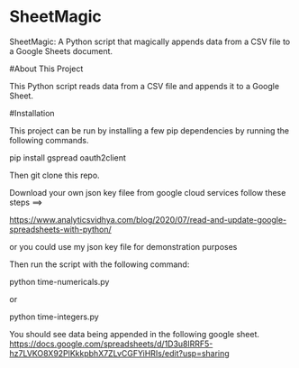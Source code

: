 # SheetMagic
SheetMagic: A Python script that magically appends data from a CSV file to a Google Sheets document.


#About This Project

This Python script reads data from a CSV file and appends it to a Google Sheet.


#Installation

This project can be run by installing a few pip dependencies by running the following commands.

pip install gspread oauth2client

Then git clone this repo.

Download your own json key filee from google cloud services follow these steps ==> 

https://www.analyticsvidhya.com/blog/2020/07/read-and-update-google-spreadsheets-with-python/

or you could use my json key file for demonstration purposes

Then run the script with the following command:

python time-numericals.py

or

python time-integers.py

You should see data being appended in the following google sheet.
https://docs.google.com/spreadsheets/d/1D3u8lRRF5-hz7LVKO8X92PlKkkpbhX7ZLvCGFYiHRIs/edit?usp=sharing
